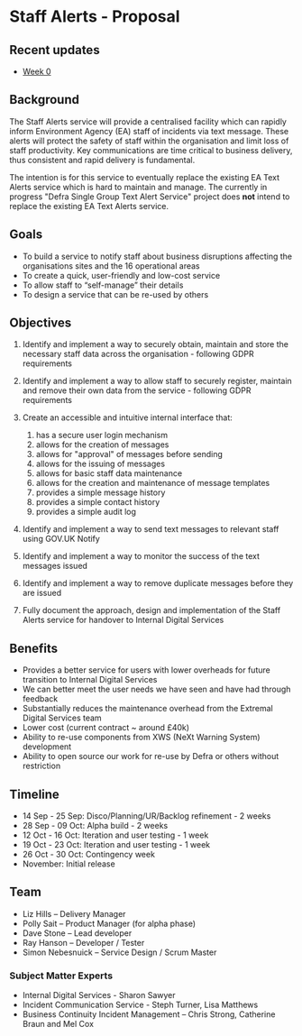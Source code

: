 # Staff Alerts - Proposal

## Recent updates

* [Week 0](/updates/week0.md)

## Background

The Staff Alerts service will provide a centralised facility which can rapidly inform Environment Agency (EA) staff of incidents via text message. These alerts will protect the safety of staff within the organisation and limit loss of staff productivity. Key communications are time critical to business delivery, thus consistent and rapid delivery is fundamental.  

The intention is for this service to eventually replace the existing EA Text Alerts service which is hard to maintain and manage. The currently in progress "Defra Single Group Text Alert Service" project does **not** intend to replace the existing EA Text Alerts service.


## Goals

* To build a service to notify staff about business disruptions affecting the organisations sites and the 16 operational areas
* To create a quick, user-friendly and low-cost service
* To allow staff to “self-manage” their details
* To design a service that can be re-used by others


## Objectives

1. Identify and implement a way to securely obtain, maintain and store the necessary staff data across the organisation - following GDPR requirements

1. Identify and implement a way to allow staff to securely register, maintain and remove their own data from the service - following GDPR requirements

1. Create an accessible and intuitive internal interface that:
    1. has a secure user login mechanism
    1. allows for the creation of messages
    1. allows for "approval" of messages before sending
    1. allows for the issuing of messages
    1. allows for basic staff data maintenance
    1. allows for the creation and maintenance of message templates
    1. provides a simple message history
    1. provides a simple contact history
    1. provides a simple audit log

1. Identify and implement a way to send text messages to relevant staff using GOV.UK Notify

1. Identify and implement a way to monitor the success of the text messages issued

1. Identify and implement a way to remove duplicate messages before they are issued

1. Fully document the approach, design and implementation of the Staff Alerts service for handover to Internal Digital Services


## Benefits

* Provides a better service for users with lower overheads for future transition to Internal Digital Services
* We can better meet the user needs we have seen and have had through feedback
* Substantially reduces the maintenance overhead from the Extremal Digital Services team
* Lower cost (current contract ~ around £40k)
* Ability to re-use components from XWS (NeXt Warning System) development
* Ability to open source our work for re-use by Defra or others without restriction

## Timeline

* 14 Sep - 25 Sep: Disco/Planning/UR/Backlog refinement - 2 weeks
* 28 Sep - 09 Oct: Alpha build - 2 weeks
* 12 Oct - 16 Oct: Iteration and user testing - 1 week
* 19 Oct - 23 Oct: Iteration and user testing - 1 week
* 26 Oct - 30 Oct: Contingency week
* November: Initial release


## Team

* Liz Hills – Delivery Manager
* Polly Sait – Product Manager (for alpha phase)
* Dave Stone – Lead developer
* Ray Hanson – Developer / Tester
* Simon Nebesnuick – Service Design / Scrum Master

### Subject Matter Experts

* Internal Digital Services - Sharon Sawyer
* Incident Communication Service - Steph Turner, Lisa Matthews 
* Business Continuity Incident Management – Chris Strong, Catherine Braun and Mel Cox
